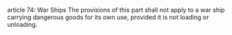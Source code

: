 article 74: War Ships
The provisions of this part shall not apply to a war ship carrying dangerous goods for its own use, provided it is not loading or unloading. 
<ul>
</ul>